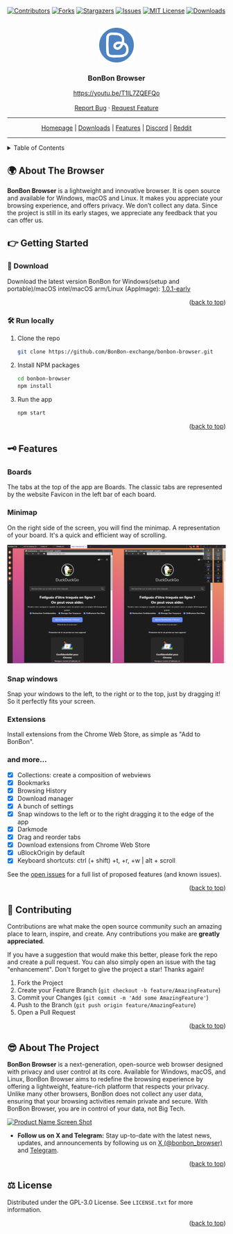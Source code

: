 <div id="top"></div>

[![Contributors][contributors-shield]][contributors-url]
[![Forks][forks-shield]][forks-url]
[![Stargazers][stars-shield]][stars-url]
[![Issues][issues-shield]][issues-url]
[![MIT License][license-shield]][license-url]
[![Downloads][downloads-shield]][downloads-url]

<!-- PROJECT LOGO -->
<br />
<div align="center">
    <a href="https://bonbon.exchange" target="_blank"><img src="https://raw.githubusercontent.com/BonBon-exchange/bonbon-browser/main/assets/icon.png" alt="Logo" width="80" height="80"></a>

  <h3 align="center">BonBon Browser</h3>

  <p align="center">
    <a href="https://youtu.be/T1lL7ZQEFQo" target="_blank">https://youtu.be/T1lL7ZQEFQo</a>
    <br />
    <br />
    <a href="https://github.com/BonBon-exchange/bonbon-browser/issues/new?assignees=&labels=bug&template=1-Bug_report.md">Report Bug</a>
    ·
    <a href="https://github.com/BonBon-exchange/bonbon-browser/issues/new?assignees=&labels=enhancement&template=3-Feature_request.md">Request Feature</a>
  </p>
</div>


-----

<div align="center"> <a href="https://bonbon.exchange">Homepage</a> | <a href="#-download">Downloads</a> | <a href="#-features">Features</a> | <a href="#%EF%B8%8F-communities">Discord</a> | <a href="#%EF%B8%8F-communities">Reddit</a> </div>

-----

<!-- TABLE OF CONTENTS -->
<details>
  <summary>Table of Contents</summary>
  <ol>
    <li><a href="#-about-the-project">About The Browser</a></li>
    <li>
      <a href="#-getting-started">Getting Started</a>
      <ul>
        <li><a href="#-download">Download</a></li>
        <li><a href="#-run-locally">Run locally</a></li>
      </ul>
    </li>
    <li><a href="#-features">Features</a></li>
    <li><a href="#-contributing">Contributing</a></li>
    <li>
      <a href="#-about-the-project">About The Project</a>
    </li>
    <li><a href="#-license">License</a></li>
    <li><a href="#-team">Team</a></li>
  </ol>
</details>

<!-- ABOUT THE PROJECT -->

## 🌍 About The Browser

**BonBon Browser** is a lightweight and innovative browser. It is open source and available for Windows, macOS and Linux. It makes you appreciate your browsing experience, and offers privacy. We don’t collect any data. Since the project is still in its early stages, we appreciate any feedback that you can offer us.

<!-- GETTING STARTED -->

## 👉 Getting Started

### 🚀 Download

Download the latest version BonBon for Windows(setup and portable)/macOS intel/macOS arm/Linux (AppImage): [1.0.1-early](https://github.com/BonBon-exchange/bonbon-browser/releases/latest)

<p align="right">(<a href="#top">back to top</a>)</p>

### 🛠 Run locally

1. Clone the repo
   ```sh
   git clone https://github.com/BonBon-exchange/bonbon-browser.git
   ```
2. Install NPM packages
   ```sh
   cd bonbon-browser
   npm install
   ```
3. Run the app
   ```sh
   npm start
   ```

<p align="right">(<a href="#top">back to top</a>)</p>

## 🗝 Features

### Boards
The tabs at the top of the app are Boards. The classic tabs are represented by the website Favicon in the left bar of each board.


### Minimap
On the right side of the screen, you will find the minimap. A representation of your board. It's a quick and efficient way of scrolling.

[![Minimap][minimap-image]]()

### Snap windows
Snap your windows to the left, to the right or to the top, just by dragging it! So it perfectly fits your screen.

### Extensions
Install extensions from the Chrome Web Store, as simple as "Add to BonBon".

### and more...

- [x] Collections: create a composition of webviews
- [x] Bookmarks
- [x] Browsing History
- [x] Download manager
- [x] A bunch of settings
- [x] Snap windows to the left or to the right dragging it to the edge of the app
- [x] Darkmode
- [x] Drag and reorder tabs
- [x] Download extensions from Chrome Web Store
- [x] uBlockOrigin by default
- [x] Keyboard shortcuts: ctrl (+ shift) +t, +r, +w | alt + scroll

See the [open issues](https://github.com/BonBon-exchange/bonbon-browser/issues) for a full list of proposed features (and known issues).

<p align="right">(<a href="#top">back to top</a>)</p>

<!-- CONTRIBUTING -->

## 🧪 Contributing

Contributions are what make the open source community such an amazing place to learn, inspire, and create. Any contributions you make are **greatly appreciated**.

If you have a suggestion that would make this better, please fork the repo and create a pull request. You can also simply open an issue with the tag "enhancement".
Don't forget to give the project a star! Thanks again!

1. Fork the Project
2. Create your Feature Branch (`git checkout -b feature/AmazingFeature`)
3. Commit your Changes (`git commit -m 'Add some AmazingFeature'`)
4. Push to the Branch (`git push origin feature/AmazingFeature`)
5. Open a Pull Request

<p align="right">(<a href="#top">back to top</a>)</p>

## 😎 About The Project

**BonBon Browser** is a next-generation, open-source web browser designed with privacy and user control at its core. Available for Windows, macOS, and Linux, BonBon Browser aims to redefine the browsing experience by offering a lightweight, feature-rich platform that respects your privacy. Unlike many other browsers, BonBon does not collect any user data, ensuring that your browsing activities remain private and secure. With BonBon Browser, you are in control of your data, not Big Tech.

[![Product Name Screen Shot][product-screenshot]](https://github.com/BonBon-exchange/bonbon-browser)

- **Follow us on X and Telegram:** Stay up-to-date with the latest news, updates, and announcements by following us on [X (@bonbon_browser)](https://x.com/bonbon_browser) and [Telegram](https://t.me/bonbon_browser).


<p align="right">(<a href="#top">back to top</a>)</p>

<!-- LICENSE -->

## ⚖ License

Distributed under the GPL-3.0 License. See `LICENSE.txt` for more information.


<p align="right">(<a href="#top">back to top</a>)</p>

[contributors-shield]: https://img.shields.io/github/contributors/BonBon-exchange/bonbon-browser.svg?style=for-the-badge
[contributors-url]: https://github.com/BonBon-exchange/bonbon-browser/graphs/contributors
[downloads-shield]: https://img.shields.io/github/downloads/BonBon-exchange/bonbon-browser/total.svg?style=for-the-badge
[downloads-url]: https://github.com/BonBon-exchange/bonbon-browser/releases
[forks-shield]: https://img.shields.io/github/forks/BonBon-exchange/bonbon-browser.svg?style=for-the-badge
[forks-url]: https://github.com/BonBon-exchange/bonbon-browser/network/members
[stars-shield]: https://img.shields.io/github/stars/BonBon-exchange/bonbon-browser.svg?style=for-the-badge
[stars-url]: https://github.com/BonBon-exchange/bonbon-browser/stargazers
[issues-shield]: https://img.shields.io/github/issues/BonBon-exchange/bonbon-browser.svg?style=for-the-badge
[issues-url]: https://github.com/BonBon-exchange/bonbon-browser/issues
[license-shield]: https://img.shields.io/github/license/BonBon-exchange/bonbon-browser.svg?style=for-the-badge
[license-url]: https://github.com/BonBon-exchange/bonbon-browser/blob/master/LICENSE.txt
[product-screenshot]: https://media.giphy.com/media/P9hq4y6F1ijINhE6kf/giphy.gif
[minimap-image]: https://github.com/BonBon-exchange/bonbon-browser/raw/main/images/minimap.png
